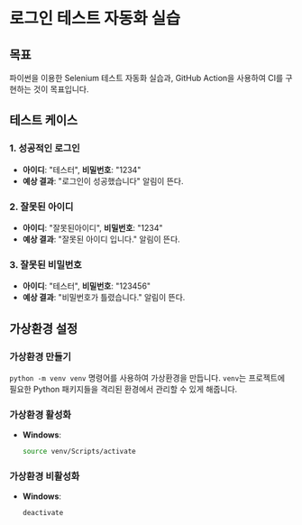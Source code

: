 # 로그인 테스트 자동화 실습

## 목표

파이썬을 이용한 Selenium 테스트 자동화 실습과, GitHub Action을 사용하여 CI를 구현하는 것이 목표입니다.

## 테스트 케이스

### 1. 성공적인 로그인

- **아이디**: "테스터", **비밀번호**: "1234"
- **예상 결과**: "로그인이 성공했습니다" 알림이 뜬다.

### 2. 잘못된 아이디

- **아이디**: "잘못된아이디", **비밀번호**: "1234"
- **예상 결과**: "잘못된 아이디 입니다." 알림이 뜬다.

### 3. 잘못된 비밀번호

- **아이디**: "테스터", **비밀번호**: "123456"
- **예상 결과**: "비밀번호가 틀렸습니다." 알림이 뜬다.

## 가상환경 설정

### 가상환경 만들기

`python -m venv venv` 명령어를 사용하여 가상환경을 만듭니다. `venv`는 프로젝트에 필요한 Python 패키지들을 격리된 환경에서 관리할 수 있게 해줍니다.

### 가상환경 활성화

- **Windows**:
  ```bash
  source venv/Scripts/activate
  ```

### 가상환경 비활성화

- **Windows**:
  ```bash
  deactivate
  ```

